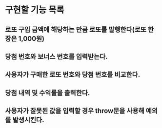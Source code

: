 # 구현할 기능 목록

## 로또 구입 금액에 해당하는 만큼 로또를 발행한다(로또 한장은 1,000원)

## 당첨 번호와 보너스 번호를 입력받는다.

## 사용자가 구매한 로또 번호와 당첨 번호를 비교한다.

## 당첨 내역 및 수익률을 출력한다.

## 사용자가 잘못된 값을 입력할 경우 throw문을 사용해 예외를 발생시킨다.
